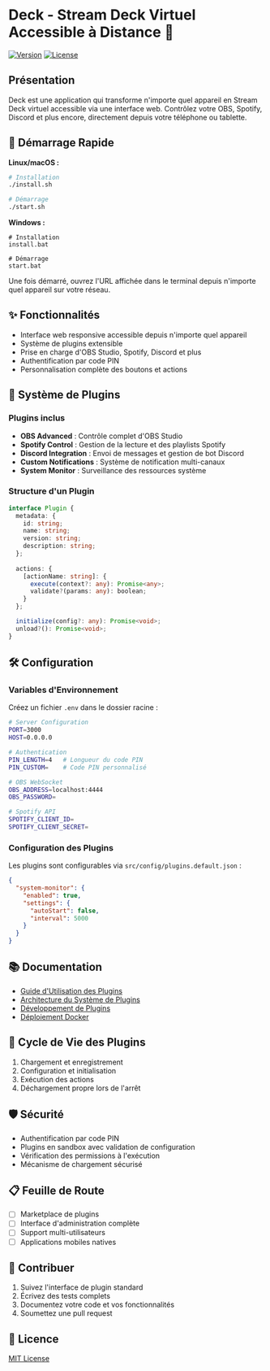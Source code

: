 # Deck - Stream Deck Virtuel Accessible à Distance 🚀

[![Version](https://img.shields.io/badge/version-1.1.1-blue.svg)](https://github.com/kihw/deck)
[![License](https://img.shields.io/badge/license-MIT-green.svg)](LICENSE)

## Présentation

Deck est une application qui transforme n'importe quel appareil en Stream Deck virtuel accessible via une interface web. Contrôlez votre OBS, Spotify, Discord et plus encore, directement depuis votre téléphone ou tablette.

## 🚀 Démarrage Rapide

**Linux/macOS :**
```bash
# Installation
./install.sh

# Démarrage
./start.sh
```

**Windows :**
```
# Installation
install.bat

# Démarrage
start.bat
```

Une fois démarré, ouvrez l'URL affichée dans le terminal depuis n'importe quel appareil sur votre réseau.

## ✨ Fonctionnalités

- Interface web responsive accessible depuis n'importe quel appareil
- Système de plugins extensible
- Prise en charge d'OBS Studio, Spotify, Discord et plus
- Authentification par code PIN
- Personnalisation complète des boutons et actions

## 🔌 Système de Plugins

### Plugins inclus

- **OBS Advanced** : Contrôle complet d'OBS Studio
- **Spotify Control** : Gestion de la lecture et des playlists Spotify
- **Discord Integration** : Envoi de messages et gestion de bot Discord
- **Custom Notifications** : Système de notification multi-canaux
- **System Monitor** : Surveillance des ressources système

### Structure d'un Plugin

```typescript
interface Plugin {
  metadata: {
    id: string;
    name: string;
    version: string;
    description: string;
  };
  
  actions: {
    [actionName: string]: {
      execute(context?: any): Promise<any>;
      validate?(params: any): boolean;
    }
  };

  initialize(config?: any): Promise<void>;
  unload?(): Promise<void>;
}
```

## 🛠️ Configuration

### Variables d'Environnement

Créez un fichier `.env` dans le dossier racine :
```bash
# Server Configuration
PORT=3000
HOST=0.0.0.0

# Authentication
PIN_LENGTH=4   # Longueur du code PIN
PIN_CUSTOM=    # Code PIN personnalisé

# OBS WebSocket
OBS_ADDRESS=localhost:4444
OBS_PASSWORD=

# Spotify API
SPOTIFY_CLIENT_ID=
SPOTIFY_CLIENT_SECRET=
```

### Configuration des Plugins

Les plugins sont configurables via `src/config/plugins.default.json` :

```json
{
  "system-monitor": {
    "enabled": true,
    "settings": {
      "autoStart": false,
      "interval": 5000
    }
  }
}
```

## 📚 Documentation

- [Guide d'Utilisation des Plugins](docs/PLUGIN_USAGE.md)
- [Architecture du Système de Plugins](docs/PLUGIN_ARCHITECTURE.md)
- [Développement de Plugins](docs/PLUGIN_DEVELOPMENT.md)
- [Déploiement Docker](docs/DOCKER_DEPLOYMENT.md)

## 🔄 Cycle de Vie des Plugins

1. Chargement et enregistrement
2. Configuration et initialisation
3. Exécution des actions
4. Déchargement propre lors de l'arrêt

## 🛡️ Sécurité

- Authentification par code PIN
- Plugins en sandbox avec validation de configuration
- Vérification des permissions à l'exécution
- Mécanisme de chargement sécurisé

## 📋 Feuille de Route

- [ ] Marketplace de plugins
- [ ] Interface d'administration complète
- [ ] Support multi-utilisateurs
- [ ] Applications mobiles natives

## 🤝 Contribuer

1. Suivez l'interface de plugin standard
2. Écrivez des tests complets
3. Documentez votre code et vos fonctionnalités
4. Soumettez une pull request

## 📄 Licence

[MIT License](LICENSE)
